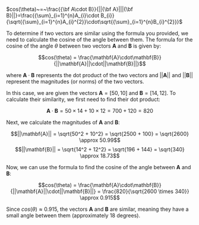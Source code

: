 $cos(\theta)~=~\frac{{\bf A\cdot B}}{||{\bf A}|||{\bf B}||}=\frac{{\sum}_{i=1}^{n}A_{i}\cdot B_{i}}{\sqrt{{\sum}_{i=1}^{n}A_{i}^{2}}\cdot\sqrt{{\sum}_{i=1}^{n}B_{i}^{2}}}$

To determine if two vectors are similar using the formula you provided, we need to calculate the cosine of the angle between them. The formula for the cosine of the angle $\theta$ between two vectors $\mathbf{A}$ and $\mathbf{B}$ is given by:

$$cos(\theta) = \frac{\mathbf{A}\cdot\mathbf{B}}{||\mathbf{A}||\cdot||\mathbf{B}||}$$

where $\mathbf{A}\cdot\mathbf{B}$ represents the dot product of the two vectors and $||\mathbf{A}||$ and $||\mathbf{B}||$ represent the magnitudes (or norms) of the two vectors.

In this case, we are given the vectors $\mathbf{A}=[50,10]$ and $\mathbf{B}=[14,12]$. To calculate their similarity, we first need to find their dot product:

$$\mathbf{A}\cdot\mathbf{B} = 50 \times 14 + 10 \times 12 = 700 + 120 = 820$$

Next, we calculate the magnitudes of $\mathbf{A}$ and $\mathbf{B}$:

$$||\mathbf{A}|| = \sqrt{50^2 + 10^2} = \sqrt{2500 + 100} = \sqrt{2600} \approx 50.99$$
$$||\mathbf{B}|| = \sqrt{14^2 + 12^2} = \sqrt{196 + 144} = \sqrt{340} \approx 18.73$$

Now, we can use the formula to find the cosine of the angle between $\mathbf{A}$ and $\mathbf{B}$:

$$cos(\theta) = \frac{\mathbf{A}\cdot\mathbf{B}}{||\mathbf{A}||\cdot||\mathbf{B}||} = \frac{820}{\sqrt{2600 \times 340}} \approx 0.915$$

Since $cos(\theta) \approx 0.915$, the vectors $\mathbf{A}$ and $\mathbf{B}$ are similar, meaning they have a small angle between them (approximately 18 degrees).